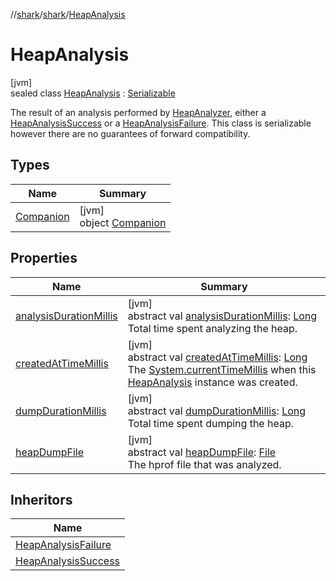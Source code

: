 //[shark](../../../index.md)/[shark](../index.md)/[HeapAnalysis](index.md)

# HeapAnalysis

[jvm]\
sealed class [HeapAnalysis](index.md) : [Serializable](https://docs.oracle.com/javase/8/docs/api/java/io/Serializable.html)

The result of an analysis performed by [HeapAnalyzer](../-heap-analyzer/index.md), either a [HeapAnalysisSuccess](../-heap-analysis-success/index.md) or a [HeapAnalysisFailure](../-heap-analysis-failure/index.md). This class is serializable however there are no guarantees of forward compatibility.

## Types

| Name | Summary |
|---|---|
| [Companion](-companion/index.md) | [jvm]<br>object [Companion](-companion/index.md) |

## Properties

| Name | Summary |
|---|---|
| [analysisDurationMillis](analysis-duration-millis.md) | [jvm]<br>abstract val [analysisDurationMillis](analysis-duration-millis.md): [Long](https://kotlinlang.org/api/latest/jvm/stdlib/kotlin/-long/index.html)<br>Total time spent analyzing the heap. |
| [createdAtTimeMillis](created-at-time-millis.md) | [jvm]<br>abstract val [createdAtTimeMillis](created-at-time-millis.md): [Long](https://kotlinlang.org/api/latest/jvm/stdlib/kotlin/-long/index.html)<br>The [System.currentTimeMillis](https://docs.oracle.com/javase/8/docs/api/java/lang/System.html#currentTimeMillis--) when this [HeapAnalysis](index.md) instance was created. |
| [dumpDurationMillis](dump-duration-millis.md) | [jvm]<br>abstract val [dumpDurationMillis](dump-duration-millis.md): [Long](https://kotlinlang.org/api/latest/jvm/stdlib/kotlin/-long/index.html)<br>Total time spent dumping the heap. |
| [heapDumpFile](heap-dump-file.md) | [jvm]<br>abstract val [heapDumpFile](heap-dump-file.md): [File](https://docs.oracle.com/javase/8/docs/api/java/io/File.html)<br>The hprof file that was analyzed. |

## Inheritors

| Name |
|---|
| [HeapAnalysisFailure](../-heap-analysis-failure/index.md) |
| [HeapAnalysisSuccess](../-heap-analysis-success/index.md) |
